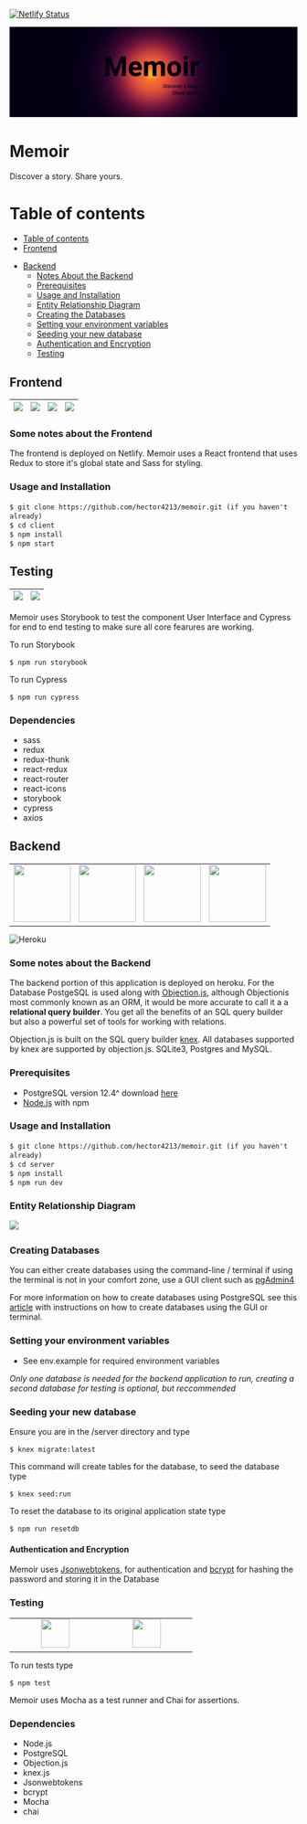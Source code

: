 [![Netlify Status](https://api.netlify.com/api/v1/badges/722411af-e8cb-4f25-9305-8dea8d5ec017/deploy-status)](https://app.netlify.com/sites/memoirapp/deploys)

![Banner Image](./client/README_images/banner.png)

# Memoir

Discover a story. Share yours.




Table of contents
=================


   * [Table of contents](#table-of-contents)
   * [Frontend](#frontend)
   <!---michealstuffhere--->
   * [Backend](#backend)
      * [Notes About the Backend](#some-notes-about-the-backend)
      * [Prerequisites](#prerequisites)
      * [Usage and Installation](#usage-and-installation)
      * [Entity Relationship Diagram](#entity-relationship-diagram)
      * [Creating the Databases](#creating-databases)
      * [Setting your environment variables](#setting-your-environment-variables)
      * [Seeding your new database](#seeding-your-new-database)
      * [Authentication and Encryption](#authentication-and-encryption)
      * [Testing](#testing)
      

## Frontend


|![](https://img.icons8.com/color/344/javascript.png)|![](https://cdn.iconscout.com/icon/free/png-256/react-3-1175109.png)|![](https://d2eip9sf3oo6c2.cloudfront.net/tags/images/000/000/386/square_256/redux.png)|![](https://sass-lang.com/assets/img/styleguide/seal-color-aef0354c.png)|
|--|--|--|--|

### Some notes about the Frontend
The frontend is deployed on Netlify. Memoir uses a React frontend that uses Redux to store it's global state and Sass for styling.

### Usage and Installation

```
$ git clone https://github.com/hector4213/memoir.git (if you haven't already)
$ cd client
$ npm install
$ npm start
```

## Testing
|![](https://miro.medium.com/max/7200/1*Jkb_tsMBOvL6wQ8bzldu8Q.png)|![](https://cdn.worldvectorlogo.com/logos/storybook-1.svg)|
|--|--|

Memoir uses Storybook to test the component User Interface and Cypress for end to end testing to make sure all core fearures are working.

To run Storybook
```
$ npm run storybook
```

To run Cypress
```
$ npm run cypress
```

### Dependencies
- sass
- redux
- redux-thunk
- react-redux
- react-router
- react-icons
- storybook
- cypress
- axios


## Backend

<table>
<tbody>

<tr>
<td align="center" width="25%">
<span><b><center></center></b></span>
<img height="100vh" width="100wv" src="https://img.icons8.com/color/344/javascript.png"/>
</td>

<td align="center" width="25%">
<span><b><center></center></b></span> 
<img height="100vh" width="100vw" src="https://img.icons8.com/color/344/nodejs.png"/>
</td>

<td align="center" width="25%">
<span><b><center></center></b></span> 
<img height="100vh" width="100vw" src="https://img.icons8.com/color/344/postgreesql.png"/>
</td>

<td align="center" width="25%">
<span><b><center></center></b></span> 
<img height="100vh" width="100vw" src="https://img.icons8.com/nolan/344/heroku.png"/>
</td>

</tr>

</tbody>
</table>

![Heroku](https://pyheroku-badge.herokuapp.com/?app=memoirbackend&path=/api&style=plastic)

### Some notes about the Backend

The backend portion of this application is deployed on heroku. For the Database PostgeSQL is used along with [Objection.js](https://vincit.github.io/objection.js/), although Objectionis most commonly known as an ORM, it would be more accurate to call it a a **relational query builder**. You get all the benefits of an SQL query builder but also a powerful set of tools for working with relations.

Objection.js is built on the SQL query builder [knex](https://github.com/knex/knex). All databases supported by knex are supported by objection.js. SQLite3, Postgres and MySQL.


### Prerequisites

- PostgreSQL version 12.4^ download [here](https://www.postgresql.org/download/)
- [Node.js](https://nodejs.org/en/download/) with npm

### Usage and Installation

    $ git clone https://github.com/hector4213/memoir.git (if you haven't already)
    $ cd server
    $ npm install
    $ npm run dev

### Entity Relationship Diagram

<img src=https://i.imgur.com/6UXIb3t.png />

### Creating Databases

You can either create databases using the command-line / terminal if using the terminal is not in your comfort zone,
use a GUI client such as [pgAdmin4](https://www.pgadmin.org/download/)

For more information on how to create databases using PostgreSQL see this [article](https://www.guru99.com/postgresql-create-database.html) with instructions on how to create databases using the GUI or terminal.

### Setting your environment variables

- See env.example for required environment variables

_Only one database is needed for the backend application to run, creating a second database for testing is optional, but reccommended_

### Seeding your new database

Ensure you are in the /server directory and type

    $ knex migrate:latest

This command will create tables for the database, to seed the database type

    $ knex seed:run

To reset the database to its original application state type

    $ npm run resetdb
    
    
#### Authentication and Encryption

Memoir uses [Jsonwebtokens](https://github.com/auth0/node-jsonwebtoken), for authentication and [bcrypt](https://github.com/kelektiv/node.bcrypt.js/) for hashing the password and storing it in the Database

### Testing

<table>
<tbody>

<tr>

<td align="center" width="20%">
<span><b><center></center></b></span>
<img height=50px width="50" src="https://cdn.imgbin.com/16/15/14/imgbin-mocha-node-js-javascript-software-testing-npm-github-nt53N8arYf0R89AARgLWh3Bsr.jpg"/>
</td>

<td align="center" width="20%">
<span><b><center></center></b></span>
<img height=50px width="50" src="https://www.chaijs.com/img/chai-logo-small.png"/>
</td>

</tr>

</tbody>
</table>

To run tests type

    $ npm test

Memoir uses Mocha as a test runner and Chai for assertions.

### Dependencies

- Node.js
- PostgreSQL
- Objection.js
- knex.js
- Jsonwebtokens
- bcrypt
- Mocha
- chai
